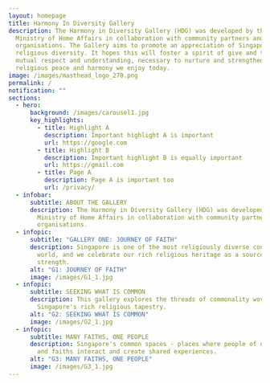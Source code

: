 ```yaml
---
layout: homepage
title: Harmony In Diversity Gallery
description: The Harmony in Diversity Gallery (HDG) was developed by the
  Ministry of Home Affairs in collaboration with community partners and
  organisations. The Gallery aims to promote an appreciation of Singapore's rich
  religious diversity. It hopes this will foster a spirit of give and take,
  mutual respect and understanding, necessary to nurture and strengthen the
  religious peace and harmony we enjoy today.
image: /images/masthead_logo_270.png
permalink: /
notification: ""
sections:
  - hero:
      background: /images/carousel1.jpg
      key_highlights:
        - title: Highlight A
          description: Important highlight A is important
          url: https://google.com
        - title: Highlight B
          description: Important highlight B is equally important
          url: https://gmail.com
        - title: Page A
          description: Page A is important too
          url: /privacy/
  - infobar:
      subtitle: ABOUT THE GALLERY
      description: The Harmony in Diversity Gallery (HDG) was developed by the
        Ministry of Home Affairs in collaboration with community partners and
        organisations.
  - infopic:
      subtitle: "GALLERY ONE: JOURNEY OF FAITH"
      description: Singapore is one of the most religiously diverse countries in the
        world, and we celebrate our rich religious heritage as a source of
        strength.
      alt: "G1: JOURNEY OF FAITH"
      image: /images/G1_1.jpg
  - infopic:
      subtitle: SEEKING WHAT IS COMMON
      description: This gallery explores the threads of commonality woven into
        Singapore's rich religious tapestry.
      alt: "G2: SEEKING WHAT IS COMMON"
      image: /images/G2_1.jpg
  - infopic:
      subtitle: MANY FAITHS, ONE PEOPLE
      description: Singapore's common spaces - places where people of different races
        and faiths interact and create shared experiences.
      alt: "G3: MANY FAITHS, ONE PEOPLE"
      image: /images/G3_1.jpg
---
```

